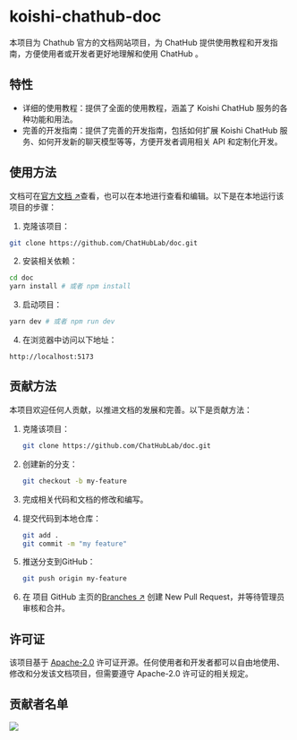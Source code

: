 # koishi-chathub-doc

本项目为 Chathub 官方的文档网站项目，为 ChatHub 提供使用教程和开发指南，方便使用者或开发者更好地理解和使用 ChatHub 。

## 特性

- 详细的使用教程：提供了全面的使用教程，涵盖了 Koishi ChatHub 服务的各种功能和用法。
- 完善的开发指南：提供了完善的开发指南，包括如何扩展 Koishi ChatHub 服务、如何开发新的聊天模型等等，方便开发者调用相关 API 和定制化开发。

## 使用方法

文档可在[官方文档 ↗](https://chathub.dingyi222666.top/)查看，也可以在本地进行查看和编辑。以下是在本地运行该项目的步骤：

1. 克隆该项目：

```bash
git clone https://github.com/ChatHubLab/doc.git
```

2. 安装相关依赖：

```bash
cd doc
yarn install # 或者 npm install
```

3. 启动项目：

```bash
yarn dev # 或者 npm run dev
```

4. 在浏览器中访问以下地址：

```
http://localhost:5173
```

## 贡献方法

本项目欢迎任何人贡献，以推进文档的发展和完善。以下是贡献方法：

1. 克隆该项目：

    ```bash
    git clone https://github.com/ChatHubLab/doc.git
    ```

2. 创建新的分支：

    ```bash
    git checkout -b my-feature
    ```

3. 完成相关代码和文档的修改和编写。

4. 提交代码到本地仓库：

    ```bash
    git add .
    git commit -m "my feature"
    ```

5. 推送分支到GitHub：

    ```bash
    git push origin my-feature
    ```

6. 在 项目 GitHub 主页的[Branches ↗](https://github.com/ChatHubLab/doc/branches) 创建 New Pull Request，并等待管理员审核和合并。

## 许可证

该项目基于 [Apache-2.0](https://github.com/ChatHubLab/doc/blob/main/LICENSE) 许可证开源。任何使用者和开发者都可以自由地使用、修改和分发该文档项目，但需要遵守 Apache-2.0 许可证的相关规定。

## 贡献者名单  

<a href="https://github.com/ChatHubLab/doc/graphs/contributors">
  <img src="https://contrib.rocks/image?repo=ChatHubLab/doc" />
</a>
